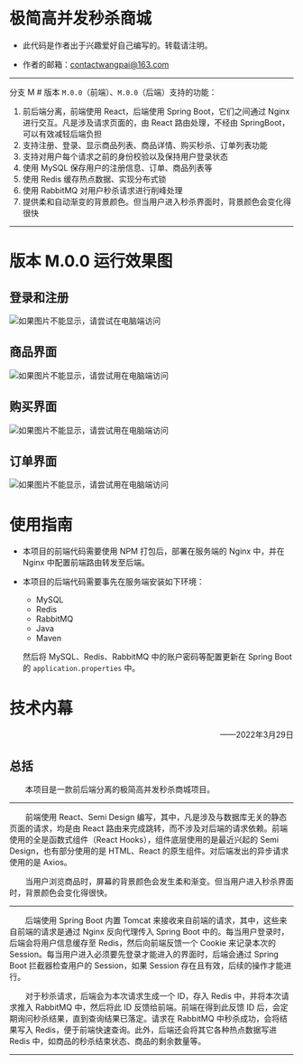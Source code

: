 # 极简高并发秒杀商城

* 此代码是作者出于兴趣爱好自己编写的。转载请注明。

* 作者的邮箱：contactwangpai@163.com

---

分支 M # 版本 ` M.0.0 `（前端）、` M.0.0 `（后端）支持的功能：

1. 前后端分离，前端使用 React，后端使用 Spring Boot，它们之间通过 Nginx 进行交互。凡是涉及请求页面的，由 React 路由处理，不经由 SpringBoot，可以有效减轻后端负担
2. 支持注册、登录、显示商品列表、商品详情、购买秒杀、订单列表功能
3. 支持对用户每个请求之前的身份校验以及保持用户登录状态
4. 使用 MySQL 保存用户的注册信息、订单、商品列表等
5. 使用 Redis 缓存热点数据、实现分布式锁
6. 使用 RabbitMQ 对用户秒杀请求进行削峰处理
7. 提供柔和自动渐变的背景颜色。但当用户进入秒杀界面时，背景颜色会变化得很快

---

# 版本 M.0.0 运行效果图

## 登录和注册

![如果图片不能显示，请尝试在电脑端访问](https://img-blog.csdnimg.cn/625811407cd04332a7f908607fbf3bed.gif#pic_center)

## 商品界面

![如果图片不能显示，请尝试用在电脑端访问](https://img-blog.csdnimg.cn/4e2d71412ea94d75aea3ae262c479424.gif#pic_center)

## 购买界面

![如果图片不能显示，请尝试用在电脑端访问](https://img-blog.csdnimg.cn/e6ba4854ec814f19a9509062e02807b5.gif#pic_center)

## 订单界面

![如果图片不能显示，请尝试用在电脑端访问](https://img-blog.csdnimg.cn/e7b454c7282c49a7ab6ad9160d9af011.gif#pic_center)

# 使用指南

* 本项目的前端代码需要使用 NPM 打包后，部署在服务端的 Nginx 中，并在 Nginx 中配置前端路由转发至后端。

* 本项目的后端代码需要事先在服务端安装如下环境：

  * MySQL
  * Redis
  * RabbitMQ
  * Java
  * Maven

  然后将 MySQL、Redis、RabbitMQ 中的账户密码等配置更新在 Spring Boot 的 `application.properties` 中。

# 技术内幕

<p align="right">——2022年3月29日</p>

## 总括

&emsp;&emsp;本项目是一款前后端分离的极简高并发秒杀商城项目。

---

&emsp;&emsp;前端使用 React、Semi Design 编写，其中，凡是涉及与数据库无关的静态页面的请求，均是由 React 路由来完成跳转，而不涉及对后端的请求依赖。前端使用的全是函数式组件（React Hooks），组件底层使用的是最近兴起的 Semi Design，也有部分使用的是 HTML、React 的原生组件。对后端发出的异步请求使用的是 Axios。

&emsp;&emsp;当用户浏览商品时，屏幕的背景颜色会发生柔和渐变。但当用户进入秒杀界面时，背景颜色会变化得很快。

---

&emsp;&emsp;后端使用 Spring Boot 内置 Tomcat 来接收来自前端的请求，其中，这些来自前端的请求是通过 Nginx 反向代理传入 Spring Boot 中的。每当用户登录时，后端会将用户信息缓存至 Redis，然后向前端反馈一个 Cookie 来记录本次的 Session。每当用户进入必须要先登录才能进入的界面时，后端会通过 Spring Boot 拦截器检查用户的 Session，如果 Session 存在且有效，后续的操作才能进行。

&emsp;&emsp;对于秒杀请求，后端会为本次请求生成一个 ID，存入 Redis 中，并将本次请求推入 RabbitMQ 中，然后将此 ID 反馈给前端。前端在得到此反馈 ID 后，会定期询问秒杀结果，直到查询结果已落定。请求在 RabbitMQ 中秒杀成功，会将结果写入 Redis，便于前端快速查询。此外，后端还会将其它各种热点数据写进 Redis 中，如商品的秒杀结束状态、商品的剩余数量等。

---


